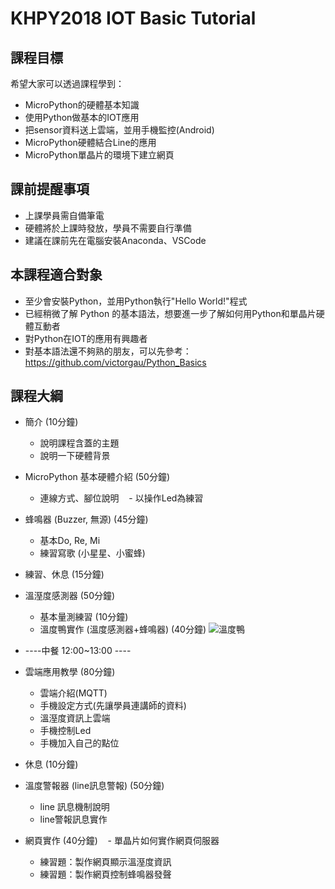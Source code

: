 # KHPY2018 IOT Basic Tutorial

## 課程目標

希望大家可以透過課程學到：
- MicroPython的硬體基本知識
- 使用Python做基本的IOT應用
- 把sensor資料送上雲端，並用手機監控(Android)
- MicroPython硬體結合Line的應用
- MicroPython單晶片的環境下建立網頁


## 課前提醒事項
- 上課學員需自備筆電
- 硬體將於上課時發放，學員不需要自行準備
- 建議在課前先在電腦安裝Anaconda、VSCode


## 本課程適合對象
- 至少會安裝Python，並用Python執行"Hello World!"程式
- 已經稍微了解 Python 的基本語法，想要進一步了解如何用Python和單晶片硬體互動者
- 對Python在IOT的應用有興趣者
- 對基本語法還不夠熟的朋友，可以先參考：https://github.com/victorgau/Python_Basics


## 課程大綱

- 簡介 (10分鐘)  
    - 說明課程含蓋的主題
    - 說明一下硬體背景

- MicroPython 基本硬體介紹 (50分鐘)
    - 連線方式、腳位說明
    - 以操作Led為練習

- 蜂鳴器 (Buzzer, 無源) (45分鐘)
    - 基本Do, Re, Mi
    - 練習寫歌 (小星星、小蜜蜂)

- 練習、休息 (15分鐘)

- 溫溼度感測器 (50分鐘)
    - 基本量測練習 (10分鐘)
    - 溫度鴨實作 (溫度感測器+蜂鳴器) (40分鐘)
    ![溫度鴨](https://s.yimg.com/ut/api/res/1.2/kpDKLsamvN5nuUvAiaFXsg--~B/YXBwaWQ9eXR3bWFsbDtjYz0zMTUzNjAwMDtoPTYwMDtxPTgxO3c9NjAw/https://s.yimg.com/sw/ps_image_prod/item/p09073350080-item-1515xf3x0270x0270-m.jpg)

- ----中餐 12:00~13:00 ----

- 雲端應用教學 (80分鐘)
    - 雲端介紹(MQTT)
    - 手機設定方式(先讓學員連講師的資料)
    - 溫溼度資訊上雲端
    - 手機控制Led
    - 手機加入自己的點位

- 休息 (10分鐘)
   
- 溫度警報器 (line訊息警報) (50分鐘)
    - line 訊息機制說明
    - line警報訊息實作

- 網頁實作 (40分鐘)
    - 單晶片如何實作網頁伺服器
    - 練習題：製作網頁顯示溫溼度資訊
    - 練習題：製作網頁控制蜂鳴器發聲
